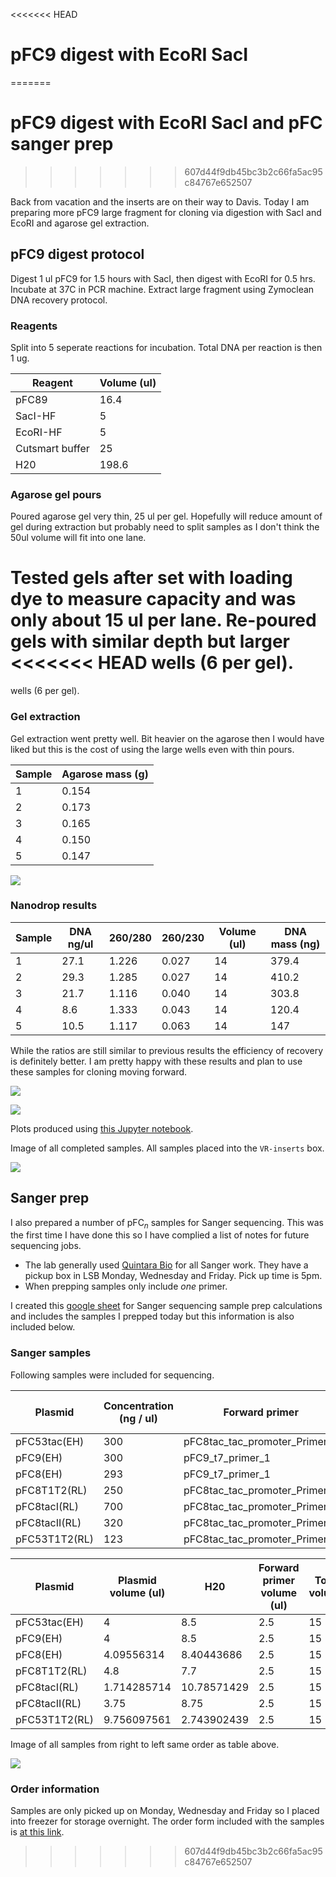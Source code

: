 <<<<<<< HEAD
# pFC9 digest with EcoRI SacI
=======
# pFC9 digest with EcoRI SacI and pFC sanger prep
>>>>>>> 607d44f9db45bc3b2c66fa5ac95c84767e652507

Back from vacation and the inserts are on their way to Davis. Today I am
preparing more pFC9 large fragment for cloning via digestion with SacI
and EcoRI and agarose gel extraction.

## pFC9 digest protocol

Digest 1 ul pFC9 for 1.5 hours with SacI, then digest with EcoRI for 0.5 hrs.
Incubate at 37C in PCR machine. Extract large fragment using Zymoclean DNA recovery protocol.

### Reagents

Split into 5 seperate reactions for incubation. Total DNA per reaction
is then 1 ug.

| Reagent         | Volume (ul) |
| --------------- | ----------- |
| pFC89           | 16.4        |
| SacI-HF         | 5           |
| EcoRI-HF        | 5           |
| Cutsmart buffer | 25          |
| H20             | 198.6       |

### Agarose gel pours

Poured agarose gel very thin, 25 ul per gel. Hopefully will reduce amount of gel during extraction but probably need to split samples
as I don't think the 50ul volume will fit into one lane.

Tested gels after set with loading dye to measure capacity and was
only about 15 ul per lane. Re-poured gels with similar depth but larger
<<<<<<< HEAD
wells (6 per gel). 
=======
wells (6 per gel).


### Gel extraction

Gel extraction went pretty well. Bit heavier on the agarose then I would have liked but this is
the cost of using the large wells even with thin pours.

| Sample | Agarose mass (g) |
| ------ | ---------------- |
| 1      | 0.154            |
| 2      | 0.173            |
| 3      | 0.165            |
| 4      | 0.150            |
| 5      | 0.147            |

![](images/2021-08-17_11h40m20s_pfc9-sacI-ecoRI-digest-1.5-0.5-hr-labeled.png.png)

### Nanodrop results

| Sample | DNA ng/ul | 260/280 | 260/230 | Volume (ul) | DNA mass (ng) |
| ------ | --------- | ------- | ------- | ----------- | ------------- |
| 1      | 27.1      | 1.226   | 0.027   | 14          | 379.4         |
| 2      | 29.3      | 1.285   | 0.027   | 14          | 410.2         |
| 3      | 21.7      | 1.116   | 0.040   | 14          | 303.8         |
| 4      | 8.6       | 1.333   | 0.043   | 14          | 120.4         |
| 5      | 10.5      | 1.117   | 0.063   | 14          | 147           |

While the ratios are still similar to previous results the efficiency
of recovery is definitely better. I am pretty happy with these results
and plan to use these samples for cloning moving forward.

![](images/nanodrop_agarose_8-17-21-points.png)

![](images/nanodrop_agarose_8-17-21-bars.png)

Plots produced using [this Jupyter notebook](notebooks/Agarose_gel_extractions.ipynb).

Image of all completed samples. All samples placed into the `VR-inserts` box.

![](images/IMG_5241.jpg)

## Sanger prep

I also prepared a number of pFC$_n$ samples for Sanger sequencing.
This was the first time I have done this so I have complied a list of
notes for future sequencing jobs.

- The lab generally used [Quintara Bio](https://www.quintarabio.com/)
  for all Sanger work. They have a pickup box in LSB Monday, Wednesday and Friday. Pick up time is 5pm.
- When prepping samples only include *one* primer.
  
I created this [google sheet](https://docs.google.com/spreadsheets/d/14LjpJSkiA-oPS-KEz1mo4wCLo4d90pHl8FkdC7rvQTM/edit?usp=sharing) for
Sanger sequencing sample prep calculations and includes the samples
I prepped today but this information is also included below.

### Sanger samples

Following samples were included for sequencing.

| Plasmid       | Concentration (ng / ul) | Forward primer                | Forward primer concentration |
| ------------- | ----------------------- | ----------------------------- | ---------------------------- |
| pFC53tac(EH)  | 300                     | pFC8tac_tac_promoter_Primer_1 | 10                           |
| pFC9(EH)      | 300                     | pFC9_t7_primer_1              | 10                           |
| pFC8(EH)      | 293                     | pFC9_t7_primer_1              | 10                           |
| pFC8T1T2(RL)  | 250                     | pFC8tac_tac_promoter_Primer_1 | 10                           |
| pFC8tacI(RL)  | 700                     | pFC8tac_tac_promoter_Primer_1 | 10                           |
| pFC8tacII(RL) | 320                     | pFC8tac_tac_promoter_Primer_1 | 10                           |
| pFC53T1T2(RL) | 123                     | pFC8tac_tac_promoter_Primer_1 | 10                           |


| Plasmid       | Plasmid volume (ul) | H20         | Forward primer volume (ul) | Total volume | Label |
| ------------- | ------------------- | ----------- | -------------------------- | ------------ | ----- |
| pFC53tac(EH)  | 4                   | 8.5         | 2.5                        | 15           | 1     |
| pFC9(EH)      | 4                   | 8.5         | 2.5                        | 15           | 2     |
| pFC8(EH)      | 4.09556314          | 8.40443686  | 2.5                        | 15           | 3     |
| pFC8T1T2(RL)  | 4.8                 | 7.7         | 2.5                        | 15           | 4     |
| pFC8tacI(RL)  | 1.714285714         | 10.78571429 | 2.5                        | 15           | 5     |
| pFC8tacII(RL) | 3.75                | 8.75        | 2.5                        | 15           | 6     |
| pFC53T1T2(RL) | 9.756097561         | 2.743902439 | 2.5                        | 15           | 7     |


Image of all samples from right to left same order as table above.

![](images/IMG_5239.jpg)

### Order information

Samples are only picked up on Monday, Wednesday and Friday so I placed
into freezer for storage overnight. The order form included with the
samples is [at this link](documents/quintara_sanger_8-17-21.pdf). 





>>>>>>> 607d44f9db45bc3b2c66fa5ac95c84767e652507

